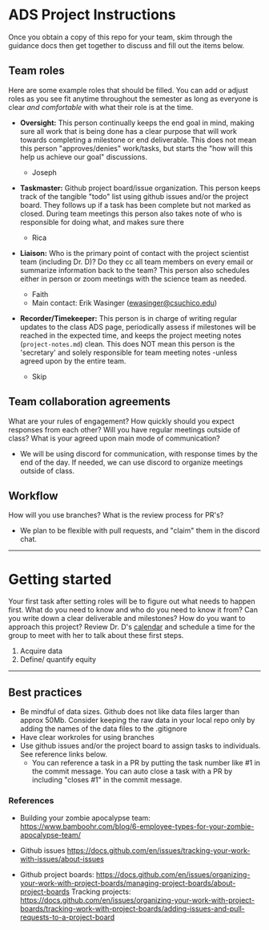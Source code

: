 # ADS Project Instructions

Once you obtain a copy of this repo for your team, skim through the guidance docs then get together to discuss and fill out the items below. 


## Team roles
Here are some example roles that should be filled. You can add or adjust roles as you see fit anytime throughout the semester as long as everyone is clear _and comfortable_ with what their role is at the time. 

* **Oversight:** This person continually keeps the end goal in mind, making sure all work that is being done has a clear purpose that will work towards completing a milestone or end deliverable. This does not mean this person "approves/denies" work/tasks, but starts the "how will this help us achieve our goal" discussions. 
  - Joseph

* **Taskmaster:** Github project board/issue organization. This person keeps track of the tangible "todo" list using github issues and/or the project board. They follows up if a task has been complete but not marked as closed. During team meetings this person also takes note of who is responsible for doing what, and makes sure there
  - Rica

* **Liaison:** Who is the primary point of contact with the project scientist team (including Dr. D)? Do they cc all team members on every email or summarize information back to the team? This person also schedules either in person or zoom meetings with the science team as needed.
  - Faith
  - Main contact: Erik Wasinger (ewasinger@csuchico.edu)

* **Recorder/Timekeeper:** This person is in charge of writing regular updates to the class ADS page, periodically assess if milestones will be reached in the expected time, and keeps the project meeting notes (`project-notes.md`) clean. This does NOT mean this person is the 'secretary' and solely responsible for team meeting notes -unless agreed upon by the entire team. 
  - Skip

## Team collaboration agreements
What are your rules of engagement? How quickly should you expect responses from each other? Will you have regular meetings outside of class? What is your agreed upon main mode of communication?
  - We will be using discord for communication, with response times by the end of the day. If needed, we can use discord to organize meetings outside of class.

## Workflow
How will you use branches? What is the review process for PR's? 
  - We plan to be flexible with pull requests, and "claim" them in the discord chat.

-----

# Getting started

Your first task after setting roles will be to figure out what needs to happen first. What do you need to know and who do you need to know it from? Can you write down a clear deliverable and milestones? How do you want to approach this project? Review Dr. D's [calendar](bit.ly/DrD_calendar) and schedule a time for the group to meet with her to talk about these first steps.
1. Acquire data
2. Define/ quantify equity

-----

## Best practices
* Be mindful of data sizes. Github does not like data files larger than approx 50Mb. Consider keeping the raw data in your local repo only by adding the names of the data files to the .gitignore
* Have clear workroles for using branches
* Use github issues and/or the project board to assign tasks to individuals. See reference links below. 
    - You can reference a task in a PR by putting the task number like #1 in the commit message. You can auto close a task with a PR by including "closes #1" in the commit message. 

### References 
* Building your zombie apocalypse team: https://www.bamboohr.com/blog/6-employee-types-for-your-zombie-apocalypse-team/

* Github issues https://docs.github.com/en/issues/tracking-your-work-with-issues/about-issues
* Github project boards: https://docs.github.com/en/issues/organizing-your-work-with-project-boards/managing-project-boards/about-project-boards 
  Tracking projects: https://docs.github.com/en/issues/organizing-your-work-with-project-boards/tracking-work-with-project-boards/adding-issues-and-pull-requests-to-a-project-board

